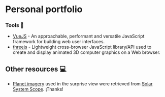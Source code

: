 # Personal portfolio

### Tools :wrench:
* [VueJS](https://vuejs.org/) - An approachable, performant and versatile JavaScript framework for building web user interfaces.
* [threejs](https://threejs.org/) - Lightweight cross-browser JavaScript library/API used to create and display animated 3D computer graphics on a Web browser.

## Other resources :computer:
* [Planet imagery](https://www.solarsystemscope.com/textures/)  used in the surprise view were retrieved from [Solar System Scope](https://www.solarsystemscope.com/). ¡Thanks!
